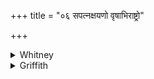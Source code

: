 +++
title = "०६ सपत्नक्षयणो वृषाभिराष्ट्रो"

+++

<details><summary>Whitney</summary>

### Translation
6. A rival-destroying bull, conquering royalty, overpowering—that I may  
bear rule over these heroes and the people (*jána*).

### Notes
RV. (i. 174. 5) has instead of **a** our 5 **d** (found also as x. 6. 30  
**c**, and xix. 46. 7 **b**); in **c** it reads *bhūtānām.* ⌊Cf. MP. i.  
16. 5.⌋
</details>

<details><summary>Griffith</summary>

Destroyer of my rivals, strong, victorious, with royal sway, May I be ruler of these men, and King and sovran of the folk.
</details>

